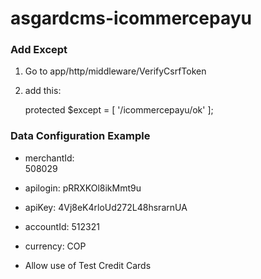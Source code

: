 # asgardcms-icommercepayu

### Add Except

1. Go to app/http/middleware/VerifyCsrfToken
2. add this:  

	protected $except = [
        '/icommercepayu/ok'
    ];

### Data Configuration Example

- merchantId: 	
	508029

- apilogin:
	pRRXKOl8ikMmt9u	
	
- apiKey:
	4Vj8eK4rloUd272L48hsrarnUA

- accountId:
	512321

-  currency:
	COP

-   Allow use of Test Credit Cards
	